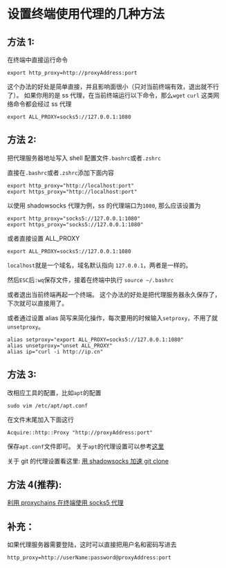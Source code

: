 # 设置终端使用代理的几种方法

## 方法 1:

在终端中直接运行命令

```shell
export http_proxy=http://proxyAddress:port
```
这个办法的好处是简单直接，并且影响面很小（只对当前终端有效，退出就不行了）。
如果你用的是 ss 代理，在当前终端运行以下命令，那么`wget` `curl` 这类网络命令都会经过 ss 代理
```shell
export ALL_PROXY=socks5://127.0.0.1:1080
```
## 方法 2:

把代理服务器地址写入 shell 配置文件`.bashrc`或者`.zshrc`

直接在`.bashrc`或者`.zshrc`添加下面内容
```shell
export http_proxy="http://localhost:port"
export https_proxy="http://localhost:port"
```
以使用 shadowsocks 代理为例，ss 的代理端口为`1080`, 那么应该设置为
```shell
export http_proxy="socks5://127.0.0.1:1080"
export https_proxy="socks5://127.0.0.1:1080"
```
或者直接设置 ALL_PROXY
```shell
export ALL_PROXY=socks5://127.0.0.1:1080
```
`localhost`就是一个域名，域名默认指向 `127.0.0.1`，两者是一样的。

然后`ESC`后`:wq`保存文件，接着在终端中执行
`source ~/.bashrc`

或者退出当前终端再起一个终端。 这个办法的好处是把代理服务器永久保存了，下次就可以直接用了。

或者通过设置 alias 简写来简化操作，每次要用的时候输入`setproxy`，不用了就`unsetproxy`。
```shell
alias setproxy="export ALL_PROXY=socks5://127.0.0.1:1080"
alias unsetproxy="unset ALL_PROXY"
alias ip="curl -i http://ip.cn"
```
## 方法 3:

改相应工具的配置，比如`apt`的配置
```shell
sudo vim /etc/apt/apt.conf
```
在文件末尾加入下面这行
```shell
Acquire::http::Proxy "http://proxyAddress:port"
```
保存`apt.conf`文件即可。
关于`apt`的代理设置可以参考[这里](http://askubuntu.com/questions/349702/apt-conf-acquirehttpproxy-proxyserverport-seems-not-to-be-used-ubuntu-13)

关于 git 的代理设置看这里: [用 shadowsocks 加速 git clone](https://blog.fazero.me/2015/07/11/%E7%94%A8shadowsocks%E5%8A%A0%E9%80%9Fgit-clone/)

## 方法 4(推荐):

[利用 proxychains 在终端使用 socks5 代理](https://blog.fazero.me/2015/08/31/%E5%88%A9%E7%94%A8proxychains%E5%9C%A8%E7%BB%88%E7%AB%AF%E4%BD%BF%E7%94%A8socks5%E4%BB%A3%E7%90%86/)

## 补充：

如果代理服务器需要登陆，这时可以直接把用户名和密码写进去
```shell
http_proxy=http://userName:password@proxyAddress:port
```